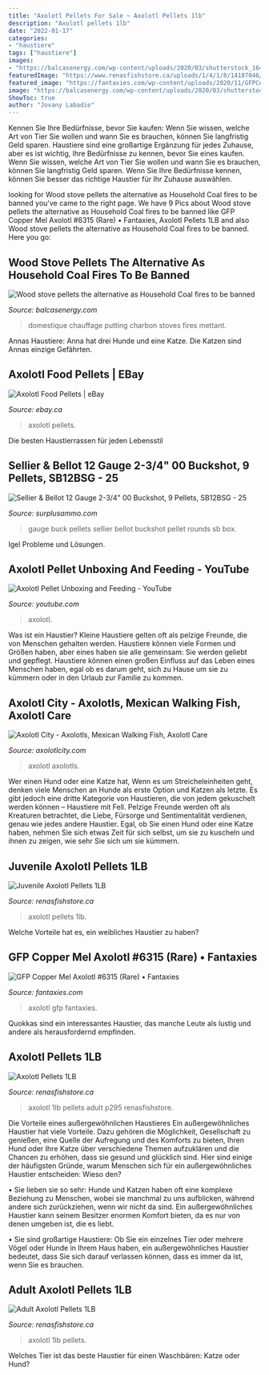```yaml
---
title: "Axolotl Pellets For Sale ~ Axolotl Pellets 1lb"
description: "Axolotl pellets 1lb"
date: "2022-01-17"
categories:
- "haustiere"
tags: ["haustiere"]
images:
- "https://balcasenergy.com/wp-content/uploads/2020/03/shutterstock_1643855938-scaled.jpg"
featuredImage: "https://www.renasfishstore.ca/uploads/1/4/1/8/14187046/s204547948103679209_p295_i3_w640.jpeg"
featured_image: "https://fantaxies.com/wp-content/uploads/2020/11/GFPCoppermelanoidaxolotloddgill2.jpg"
image: "https://balcasenergy.com/wp-content/uploads/2020/03/shutterstock_1643855938-scaled.jpg"
ShowToc: true
author: "Jovany Labadie"
---
```



Kennen Sie Ihre Bedürfnisse, bevor Sie kaufen: Wenn Sie wissen, welche Art von Tier Sie wollen und wann Sie es brauchen, können Sie langfristig Geld sparen.
Haustiere sind eine großartige Ergänzung für jedes Zuhause, aber es ist wichtig, Ihre Bedürfnisse zu kennen, bevor Sie eines kaufen. Wenn Sie wissen, welche Art von Tier Sie wollen und wann Sie es brauchen, können Sie langfristig Geld sparen. Wenn Sie Ihre Bedürfnisse kennen, können Sie besser das richtige Haustier für Ihr Zuhause auswählen.

	

		
looking for Wood stove pellets the alternative as Household Coal fires to be banned you've came to the right page. We have 9 Pics about Wood stove pellets the alternative as Household Coal fires to be banned like GFP Copper Mel Axolotl #6315 (Rare) • Fantaxies, Axolotl Pellets 1LB and also Wood stove pellets the alternative as Household Coal fires to be banned. Here you go:
		
    
## Wood Stove Pellets The Alternative As Household Coal Fires To Be Banned

<img loading=lazy src="https://balcasenergy.com/wp-content/uploads/2020/03/shutterstock_1643855938-scaled.jpg" onerror="this.onerror=null;this.src='https://tse4.mm.bing.net/th?id=OIP.6Ug-wisRjDWVIo5wtk6qcgHaEp&amp;pid=15.1';" alt="Wood stove pellets the alternative as Household Coal fires to be banned">

_Source: balcasenergy.com_

>domestique chauffage putting charbon stoves fires mettant. 

	

Annas Haustiere: Anna hat drei Hunde und eine Katze. Die Katzen sind Annas einzige Gefährten.

    
## Axolotl Food Pellets | EBay

<img loading=lazy src="https://i.ebayimg.com/images/i/282125984502-0-1/s-l1000.jpg" onerror="this.onerror=null;this.src='https://tse1.mm.bing.net/th?id=OIP.tPNeEDbIV_0-PwQcRk4r-AHaD0&amp;pid=15.1';" alt="Axolotl Food Pellets | eBay">

_Source: ebay.ca_

>axolotl pellets. 

	

Die besten Haustierrassen für jeden Lebensstil

    
## Sellier &amp; Bellot 12 Gauge 2-3/4&quot; 00 Buckshot, 9 Pellets, SB12BSG - 25

<img loading=lazy src="https://cdn11.bigcommerce.com/s-b7687/products/5405/images/19907/SB--12g--00buck-25rd-s-o__10095.1595233393.500.659.jpg?c=2" onerror="this.onerror=null;this.src='https://tse4.mm.bing.net/th?id=OIP.eWyd-En0EYl7sriSQmw3UQHaFZ&amp;pid=15.1';" alt="Sellier &amp; Bellot 12 Gauge 2-3/4&quot; 00 Buckshot, 9 Pellets, SB12BSG - 25">

_Source: surplusammo.com_

>gauge buck pellets sellier bellot buckshot pellet rounds sb box. 

	

Igel Probleme und Lösungen.

    
## Axolotl Pellet Unboxing And Feeding - YouTube

<img loading=lazy src="https://i.ytimg.com/vi/Cv7mD4TKo5c/maxresdefault.jpg" onerror="this.onerror=null;this.src='https://tse2.mm.bing.net/th?id=OIP.saQgb5pBvz8L60qTh2aGnQHaEK&amp;pid=15.1';" alt="Axolotl Pellet Unboxing and Feeding - YouTube">

_Source: youtube.com_

>axolotl. 

	

Was ist ein Haustier?
Kleine Haustiere gelten oft als pelzige Freunde, die von Menschen gehalten werden. Haustiere können viele Formen und Größen haben, aber eines haben sie alle gemeinsam: Sie werden geliebt und gepflegt. Haustiere können einen großen Einfluss auf das Leben eines Menschen haben, egal ob es darum geht, sich zu Hause um sie zu kümmern oder in den Urlaub zur Familie zu kommen.

    
## Axolotl City - Axolotls, Mexican Walking Fish, Axolotl Care

<img loading=lazy src="https://axolotlcity.com/wp-content/uploads/2017/01/13165837_10209435798158560_3566814562591024006_n-960x550.jpg" onerror="this.onerror=null;this.src='https://tse3.mm.bing.net/th?id=OIP.mdmVEFKvJRKkx9WrnbhmRQHaEP&amp;pid=15.1';" alt="Axolotl City - Axolotls, Mexican Walking Fish, Axolotl Care">

_Source: axolotlcity.com_

>axolotl axolotls. 

	

Wer einen Hund oder eine Katze hat,
Wenn es um Streicheleinheiten geht, denken viele Menschen an Hunde als erste Option und Katzen als letzte. Es gibt jedoch eine dritte Kategorie von Haustieren, die von jedem gekuschelt werden können – Haustiere mit Fell. Pelzige Freunde werden oft als Kreaturen betrachtet, die Liebe, Fürsorge und Sentimentalität verdienen, genau wie jedes andere Haustier. Egal, ob Sie einen Hund oder eine Katze haben, nehmen Sie sich etwas Zeit für sich selbst, um sie zu kuscheln und ihnen zu zeigen, wie sehr Sie sich um sie kümmern.

    
## Juvenile Axolotl Pellets 1LB

<img loading=lazy src="https://www.renasfishstore.ca/uploads/1/4/1/8/14187046/s204547948103679209_p1424_i5_w640.jpeg" onerror="this.onerror=null;this.src='https://tse3.mm.bing.net/th?id=OIP.3XhXVQnPNInt6wIfUmc5hQHaGI&amp;pid=15.1';" alt="Juvenile Axolotl Pellets 1LB">

_Source: renasfishstore.ca_

>axolotl pellets 1lb. 

	

Welche Vorteile hat es, ein weibliches Haustier zu haben?

    
## GFP Copper Mel Axolotl #6315 (Rare) • Fantaxies

<img loading=lazy src="https://fantaxies.com/wp-content/uploads/2020/11/GFPCoppermelanoidaxolotloddgill2.jpg" onerror="this.onerror=null;this.src='https://tse3.mm.bing.net/th?id=OIP.xOFhBdE0FxqIEypuWDsisQHaFg&amp;pid=15.1';" alt="GFP Copper Mel Axolotl #6315 (Rare) • Fantaxies">

_Source: fantaxies.com_

>axolotl gfp fantaxies. 

	

Quokkas sind ein interessantes Haustier, das manche Leute als lustig und andere als herausfordernd empfinden.

    
## Axolotl Pellets 1LB

<img loading=lazy src="http://www.renasfishstore.ca/uploads/1/4/1/8/14187046/s204547948103679209_p295_i6_w640.jpeg" onerror="this.onerror=null;this.src='https://tse4.mm.bing.net/th?id=OIP.9fQeiXZtFuX2sv-ZQHxf8AHaEJ&amp;pid=15.1';" alt="Axolotl Pellets 1LB">

_Source: renasfishstore.ca_

>axolotl 1lb pellets adult p295 renasfishstore. 

	

Die Vorteile eines außergewöhnlichen Haustieres
Ein außergewöhnliches Haustier hat viele Vorteile. Dazu gehören die Möglichkeit, Gesellschaft zu genießen, eine Quelle der Aufregung und des Komforts zu bieten, Ihren Hund oder Ihre Katze über verschiedene Themen aufzuklären und die Chancen zu erhöhen, dass sie gesund und glücklich sind. Hier sind einige der häufigsten Gründe, warum Menschen sich für ein außergewöhnliches Haustier entscheiden:
Wieso den?

• Sie lieben sie so sehr: Hunde und Katzen haben oft eine komplexe Beziehung zu Menschen, wobei sie manchmal zu uns aufblicken, während andere sich zurückziehen, wenn wir nicht da sind. Ein außergewöhnliches Haustier kann seinem Besitzer enormen Komfort bieten, da es nur von denen umgeben ist, die es liebt.

• Sie sind großartige Haustiere: Ob Sie ein einzelnes Tier oder mehrere Vögel oder Hunde in Ihrem Haus haben, ein außergewöhnliches Haustier bedeutet, dass Sie sich darauf verlassen können, dass es immer da ist, wenn Sie es brauchen.

    
## Adult Axolotl Pellets 1LB

<img loading=lazy src="https://www.renasfishstore.ca/uploads/1/4/1/8/14187046/s204547948103679209_p295_i3_w640.jpeg" onerror="this.onerror=null;this.src='https://tse2.mm.bing.net/th?id=OIP.HvdPJT6hajSLGaDKbbchLAHaEK&amp;pid=15.1';" alt="Adult Axolotl Pellets 1LB">

_Source: renasfishstore.ca_

>axolotl 1lb pellets. 

	

Welches Tier ist das beste Haustier für einen Waschbären: Katze oder Hund?

